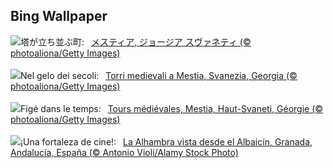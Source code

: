 ## Bing Wallpaper
![](https://www.bing.com/th?id=OHR.SnowySvaneti_JA-JP2274619860_UHD.jpg&w=1000)塔が立ち並ぶ町:&nbsp;&ensp;[メスティア, ジョージア スヴァネティ (© photoaliona/Getty Images)](https://www.bing.com/th?id=OHR.SnowySvaneti_JA-JP2274619860_UHD.jpg)
<br><br/>
![](https://www.bing.com/th?id=OHR.SnowySvaneti_IT-IT0719958038_UHD.jpg&w=1000)Nel gelo dei secoli:&nbsp;&ensp;[Torri medievali a Mestia, Svanezia, Georgia (© photoaliona/Getty Images)](https://www.bing.com/th?id=OHR.SnowySvaneti_IT-IT0719958038_UHD.jpg)
<br><br/>
![](https://www.bing.com/th?id=OHR.SnowySvaneti_FR-FR5675454162_UHD.jpg&w=1000)Figé dans le temps:&nbsp;&ensp;[Tours médiévales, Mestia, Haut-Svaneti, Géorgie (© photoaliona/Getty Images)](https://www.bing.com/th?id=OHR.SnowySvaneti_FR-FR5675454162_UHD.jpg)
<br><br/>
![](https://www.bing.com/th?id=OHR.PremiosGoya_ES-ES9389747120_UHD.jpg&w=1000)¡Una fortaleza de cine!:&nbsp;&ensp;[La Alhambra vista desde el Albaicín, Granada, Andalucía, España (© Antonio Violi/Alamy Stock Photo)](https://www.bing.com/th?id=OHR.PremiosGoya_ES-ES9389747120_UHD.jpg)
<br><br/>
